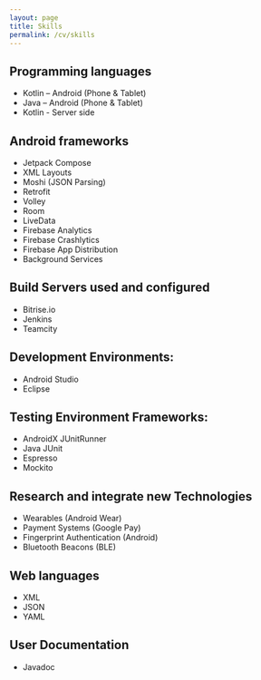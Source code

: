 ```yaml
---
layout: page
title: Skills
permalink: /cv/skills
---
```


## Programming languages

* Kotlin – Android (Phone & Tablet)  
* Java – Android (Phone & Tablet)  
* Kotlin \- Server side


## Android frameworks

* Jetpack Compose  
* XML Layouts  
* Moshi (JSON Parsing)  
* Retrofit  
* Volley   
* Room  
* LiveData
* Firebase Analytics  
* Firebase Crashlytics  
* Firebase App Distribution  
* Background Services


## Build Servers used and configured

* Bitrise.io  
* Jenkins  
* Teamcity


## Development Environments:

* Android Studio  
* Eclipse  


## Testing Environment Frameworks:

* AndroidX JUnitRunner
* Java JUnit
* Espresso
* Mockito


## Research and integrate new Technologies

* Wearables (Android Wear)  
* Payment Systems (Google Pay)  
* Fingerprint Authentication (Android)  
* Bluetooth Beacons (BLE)


## Web languages

* XML  
* JSON  
* YAML


## User Documentation

* Javadoc 